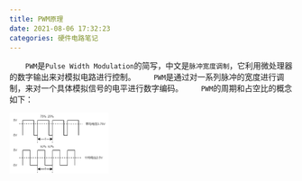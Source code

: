```yaml
---
title: PWM原理
date: 2021-08-06 17:32:23
categories: 硬件电路笔记
---
```

&emsp;&emsp;`PWM`是`Pulse Width Modulation`的简写，中文是`脉冲宽度调制`，它利用微处理器的数字输出来对模拟电路进行控制。<!--more-->
&emsp;&emsp;`PWM`是通过对一系列脉冲的宽度进行调制，来对一个具体模拟信号的电平进行数字编码。
&emsp;&emsp;`PWM`的周期和占空比的概念如下：

<img src="./PWM原理/PWM.png" width=35%>